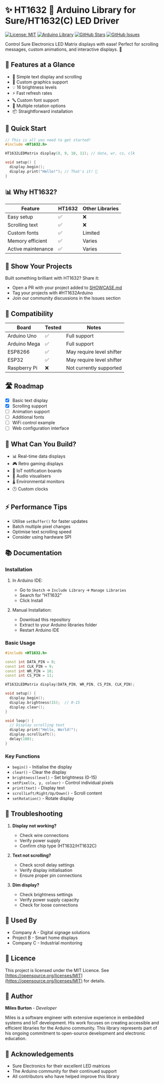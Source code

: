 # ✨ HT1632 🔆 Arduino Library for Sure/HT1632(C) LED Driver

[![License: MIT](https://img.shields.io/badge/License-MIT-yellow.svg)](https://opensource.org/licenses/MIT)
[![Arduino Library](https://img.shields.io/badge/Arduino-Library-blue.svg)](https://www.arduino.cc/reference/en/libraries/)
[![GitHub Stars](https://img.shields.io/github/stars/milesburton/HT1632.svg)](https://github.com/milesburton/HT1632/stargazers)
[![GitHub Issues](https://img.shields.io/github/issues/milesburton/HT1632.svg)](https://github.com/milesburton/HT1632/issues)

Control Sure Electronics LED Matrix displays with ease! Perfect for scrolling messages, custom animations, and interactive displays. 🚀

## 🎯 Features at a Glance

- 📝 Simple text display and scrolling
- 🎨 Custom graphics support
- 💡 16 brightness levels
- ⚡ Fast refresh rates
- 🔤 Custom font support
- 🔄 Multiple rotation options
- 📦 Straightforward installation

## 🚀 Quick Start

```cpp
// This is all you need to get started!
#include <HT1632.h>

HT1632LEDMatrix display(8, 9, 10, 11); // data, wr, cs, clk

void setup() {
  display.begin();
  display.print("Hello!"); // That's it! 🎉
}
```

## 📊 Why HT1632?

| Feature                | HT1632 | Other Libraries |
|-----------------------|--------|-----------------|
| Easy setup            | ✅     | ❌              |
| Scrolling text        | ✅     | ❌              |
| Custom fonts          | ✅     | Limited         |
| Memory efficient      | ✅     | Varies          |
| Active maintenance    | ✅     | Varies          |

## 🎨 Show Your Projects

Built something brilliant with HT1632? Share it:
- Open a PR with your project added to [SHOWCASE.md](SHOWCASE.md)
- Tag your projects with #HT1632Arduino
- Join our community discussions in the Issues section

## 🤝 Compatibility

| Board          | Tested | Notes |
|----------------|--------|-------|
| Arduino Uno    | ✅     | Full support |
| Arduino Mega   | ✅     | Full support |
| ESP8266       | ✅     | May require level shifter |
| ESP32         | ✅     | May require level shifter |
| Raspberry Pi   | ❌     | Not currently supported |

## 🛣️ Roadmap

- [x] Basic text display
- [x] Scrolling support
- [ ] Animation support
- [ ] Additional fonts
- [ ] WiFi control example
- [ ] Web configuration interface

## 🌟 What Can You Build?

- 📊 Real-time data displays
- 🎮 Retro gaming displays
- 📱 IoT notification boards
- 🎵 Audio visualisers
- 🌡️ Environmental monitors
- 🕒 Custom clocks

## ⚡ Performance Tips

- Utilise `setBuffer()` for faster updates
- Batch multiple pixel changes
- Optimise text scrolling speed
- Consider using hardware SPI

## 📚 Documentation

### Installation

1. In Arduino IDE: 
   - Go to `Sketch` -> `Include Library` -> `Manage Libraries`
   - Search for "HT1632"
   - Click Install

2. Manual Installation:
   - Download this repository
   - Extract to your Arduino libraries folder
   - Restart Arduino IDE

### Basic Usage

```cpp
#include <HT1632.h>

const int DATA_PIN = 8;
const int CLK_PIN = 9;
const int WR_PIN = 10;
const int CS_PIN = 11;

HT1632LEDMatrix display(DATA_PIN, WR_PIN, CS_PIN, CLK_PIN);

void setup() {
  display.begin();
  display.brightness(15);  // 0-15
  display.clear();
}

void loop() {
  // Display scrolling text
  display.print("Hello, World!");
  display.scrollLeft();
  delay(100);
}
```

### Key Functions

- `begin()` - Initialise the display
- `clear()` - Clear the display
- `brightness(level)` - Set brightness (0-15)
- `setPixel(x, y, colour)` - Control individual pixels
- `print(text)` - Display text
- `scrollLeft/Right/Up/Down()` - Scroll content
- `setRotation()` - Rotate display

## 🔧 Troubleshooting

1. **Display not working?**
   - Check wire connections
   - Verify power supply
   - Confirm chip type (HT1632/HT1632C)

2. **Text not scrolling?**
   - Check scroll delay settings
   - Verify display initialisation
   - Ensure proper pin connections

3. **Dim display?**
   - Check brightness settings
   - Verify power supply capacity
   - Check for loose connections

## 🏢 Used By

- Company A - Digital signage solutions
- Project B - Smart home displays
- Company C - Industrial monitoring

## 📜 Licence

This project is licensed under the MIT Licence. See [https://opensource.org/licenses/MIT](https://opensource.org/licenses/MIT) for details.

## 👤 Author

**Miles Burton** - *Developer*

Miles is a software engineer with extensive experience in embedded systems and IoT development. His work focuses on creating accessible and efficient libraries for the Arduino community. This library represents part of his ongoing commitment to open-source development and electronic education.

## 🙏 Acknowledgements

- Sure Electronics for their excellent LED matrices
- The Arduino community for their continued support
- All contributors who have helped improve this library
